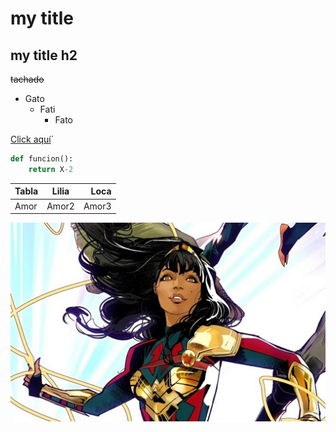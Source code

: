 
<!--HEADINGS-->


# my title
## my title h2

~~tachado~~ 

* Gato 
    * Fati
        * Fato

[Click aquí](www.porno.com "vamo a ver porno")´

```python
def funcion():
    return X-2

```

| Tabla | Lilia | Loca  |
| -----------| :----------------:|---------:|
|Amor   | Amor2 | Amor3 |
 
![visual studio code logo](yara_flor.jpg "logo de la chica")
